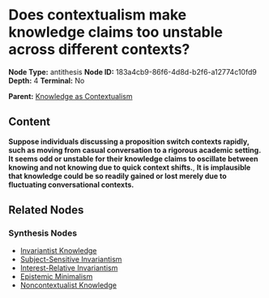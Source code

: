 # Does contextualism make knowledge claims too unstable across different contexts?

**Node Type:** antithesis
**Node ID:** 183a4cb9-86f6-4d8d-b2f6-a12774c10fd9
**Depth:** 4
**Terminal:** No

**Parent:** [Knowledge as Contextualism](knowledge-as-contextualism-synthesis-d4d73ed1-7836-4a34-844f-6560ef2530d4.md)

## Content

**Suppose individuals discussing a proposition switch contexts rapidly, such as moving from casual conversation to a rigorous academic setting. It seems odd or unstable for their knowledge claims to oscillate between knowing and not knowing due to quick context shifts.**, **It is implausible that knowledge could be so readily gained or lost merely due to fluctuating conversational contexts.**

## Related Nodes

### Synthesis Nodes

- [Invariantist Knowledge](invariantist-knowledge-synthesis-afe61ef1-6be2-4554-959e-26ab1c16e45a.md)
- [Subject-Sensitive Invariantism](subject-sensitive-invariantism-synthesis-aa6d5f10-4a84-47e3-aac6-b85b718b9d13.md)
- [Interest-Relative Invariantism](interest-relative-invariantism-synthesis-24cc94a5-66d1-4f50-a594-8de97a8928dc.md)
- [Epistemic Minimalism](epistemic-minimalism-synthesis-bbb8d11a-9475-44c7-af75-6a2a73529f13.md)
- [Noncontextualist Knowledge](noncontextualist-knowledge-synthesis-01475ee0-1a3f-4f7c-915d-28547e83d3bf.md)
